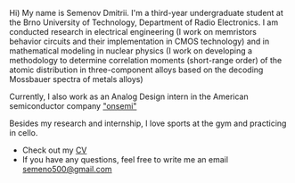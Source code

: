 Hi) My name is Semenov Dmitrii. I'm a third-year undergraduate student at the Brno University of Technology, Department of Radio Electronics. I am conducted research in electrical engineering (I work on memristors behavior circuits and their implementation in CMOS technology) and in mathematical modeling in nuclear physics (I work on developing a methodology to determine correlation moments (short-range order) of the atomic distribution in three-component alloys based on the decoding Mossbauer spectra of metals alloys)

Currently, I also work as an Analog Design intern in the American semiconductor company ["onsemi"](https://www.onsemi.com)

Besides my research and internship, I love sports at the gym and practicing in cello. 

* Check out my [CV](https://github.com/dmitrii-semenov/dmitrii-semenov/blob/main/CV.pdf)
* If you have any questions, feel free to write me an email semeno500@gmail.com
